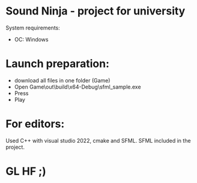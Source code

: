 # Sound Ninja - project for university
System requirements:
- OC: Windows
# Launch preparation:
- download all files in one folder (Game)
- Open Game\out\build\x64-Debug\sfml_sample.exe
- Press 
- Play
# For editors:
Used C++ with visual studio 2022, cmake and SFML. SFML included in the project.
# GL HF ;)
